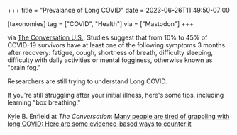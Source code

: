 +++
title = "Prevalance of Long COVID"
date = 2023-06-26T11:49:50-07:00

[taxonomies]
tag = ["COVID", "Health"]
via = ["Mastodon"]
+++

via [The Conversation U.S.](https://newsie.social/@TheConversationUS/110610264961330379): Studies suggest that from 10% to 45% of COVID-19 survivors have at least one of the following symptoms 3 months after recovery: fatigue, cough, shortness of breath, difficulty sleeping, difficulty with daily activities or mental fogginess, otherwise known as "brain fog."

<!-- more -->

Researchers are still trying to understand Long COVID.

If you're still struggling after your initial illness, here's some tips, including learning "box breathing."

Kyle B. Enfield at _The Conversation_: [Many people are tired of grappling with long COVID: Here are some evidence-based ways to counter it](https://theconversation.com/many-people-are-tired-of-grappling-with-long-covid-here-are-some-evidence-based-ways-to-counter-it-201451)
